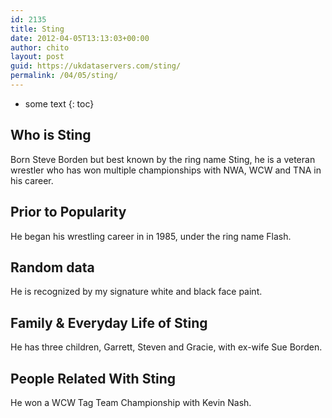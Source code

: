 ```yaml
---
id: 2135
title: Sting
date: 2012-04-05T13:13:03+00:00
author: chito
layout: post
guid: https://ukdataservers.com/sting/
permalink: /04/05/sting/
---
```


* some text
{: toc}
          
          
## Who is  Sting
                  
                  
                  
Born Steve Borden but best known by the ring name Sting, he is a veteran wrestler who has won multiple championships with NWA, WCW and TNA in his career.
                  
                
                
                
## Prior to Popularity 
                  
                  
                  
He began his wrestling career in in 1985, under the ring name Flash.
                  
                
                
                
## Random data 
                  
                  
                  
He is recognized by my signature white and black face paint.
                  
                
                
                
## Family & Everyday Life of Sting
                  
                  
                  
He has three children, Garrett, Steven and Gracie, with ex-wife Sue Borden.
                  
                
                
                
## People Related With  Sting
                  
                  
                  
He won a WCW Tag Team Championship with Kevin Nash.
                  
                
              
            
          
          
          
    
    
  
